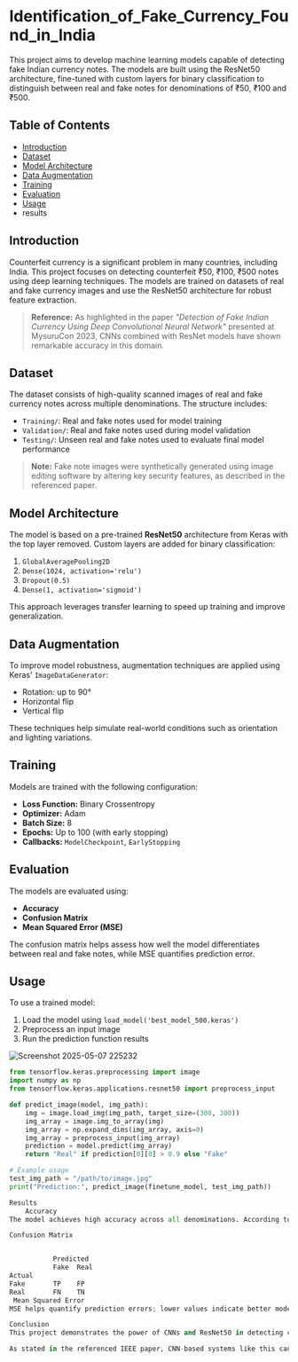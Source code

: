 # Identification_of_Fake_Currency_Found_in_India

This project aims to develop machine learning models capable of detecting fake Indian currency notes. The models are built using the ResNet50 architecture, fine-tuned with custom layers for binary classification to distinguish between real and fake notes for denominations of ₹50, ₹100 and ₹500.

## Table of Contents

- [Introduction](#introduction)
- [Dataset](#dataset)
- [Model Architecture](#model-architecture)
- [Data Augmentation](#data-augmentation)
- [Training](#training)
- [Evaluation](#evaluation)
- [Usage](#usage)
- results

## Introduction

Counterfeit currency is a significant problem in many countries, including India. This project focuses on detecting counterfeit ₹50, ₹100, ₹500 notes using deep learning techniques. The models are trained on datasets of real and fake currency images and use the ResNet50 architecture for robust feature extraction.

> **Reference:** As highlighted in the paper *"Detection of Fake Indian Currency Using Deep Convolutional Neural Network"* presented at MysuruCon 2023, CNNs combined with ResNet models have shown remarkable accuracy in this domain.

## Dataset

The dataset consists of high-quality scanned images of real and fake currency notes across multiple denominations. The structure includes:

- `Training/`: Real and fake notes used for model training
- `Validation/`: Real and fake notes used during model validation
- `Testing/`: Unseen real and fake notes used to evaluate final model performance

> **Note:** Fake note images were synthetically generated using image editing software by altering key security features, as described in the referenced paper.

## Model Architecture

The model is based on a pre-trained **ResNet50** architecture from Keras with the top layer removed. Custom layers are added for binary classification:

1. `GlobalAveragePooling2D`
2. `Dense(1024, activation='relu')`
3. `Dropout(0.5)`
4. `Dense(1, activation='sigmoid')`

This approach leverages transfer learning to speed up training and improve generalization.

## Data Augmentation

To improve model robustness, augmentation techniques are applied using Keras' `ImageDataGenerator`:

- Rotation: up to 90°
- Horizontal flip
- Vertical flip

These techniques help simulate real-world conditions such as orientation and lighting variations.

## Training

Models are trained with the following configuration:

- **Loss Function:** Binary Crossentropy
- **Optimizer:** Adam
- **Batch Size:** 8
- **Epochs:** Up to 100 (with early stopping)
- **Callbacks:** `ModelCheckpoint`, `EarlyStopping`

## Evaluation

The models are evaluated using:

- **Accuracy**
- **Confusion Matrix**
- **Mean Squared Error (MSE)**

The confusion matrix helps assess how well the model differentiates between real and fake notes, while MSE quantifies prediction error.

## Usage

To use a trained model:

1. Load the model using `load_model('best_model_500.keras')`
2. Preprocess an input image
3. Run the prediction function
results

![Screenshot 2025-05-07 225232](https://github.com/user-attachments/assets/9f987556-dd3a-4059-b10e-65fe473a2478)

```python
from tensorflow.keras.preprocessing import image
import numpy as np
from tensorflow.keras.applications.resnet50 import preprocess_input

def predict_image(model, img_path):
    img = image.load_img(img_path, target_size=(300, 300))
    img_array = image.img_to_array(img)
    img_array = np.expand_dims(img_array, axis=0)
    img_array = preprocess_input(img_array)
    prediction = model.predict(img_array)
    return "Real" if prediction[0][0] > 0.9 else "Fake"

# Example usage
test_img_path = "/path/to/image.jpg"
print("Prediction:", predict_image(finetune_model, test_img_path))

Results
    Accuracy
The model achieves high accuracy across all denominations. According to the referenced study, similar models achieved up to 98.3% accuracy.

Confusion Matrix


           Predicted
           Fake  Real
Actual
Fake       TP    FP
Real       FN    TN
 Mean Squared Error
MSE helps quantify prediction errors; lower values indicate better model performance.

Conclusion
This project demonstrates the power of CNNs and ResNet50 in detecting counterfeit Indian currency. With proper training and data augmentation, deep learning models can effectively distinguish between real and fake notes - a step toward practical fraud prevention systems.

As stated in the referenced IEEE paper, CNN-based systems like this can be deployed in banks, ATMs, and smartphones for real-time detection with high accuracy.
